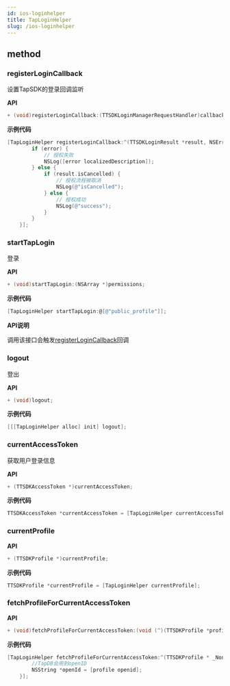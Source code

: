 ```yaml
---
id: ios-loginhelper
title: TapLoginHelper
slug: /ios-loginhelper
---
```

## method


### registerLoginCallback

设置TapSDK的登录回调监听  

**API**  

```objectivec
+ (void)registerLoginCallback:(TTSDKLoginManagerRequestHandler)callback;
```

**示例代码**

```objectivec
[TapLoginHelper registerLoginCallback:^(TTSDKLoginResult *result, NSError *error) {
        if (error) {
            // 授权失败
            NSLog([error localizedDescription]);
        } else {
            if (result.isCancelled) {
                // 授权流程被取消
                NSLog(@"isCancelled");              
            } else {
                // 授权成功
                NSLog(@"success");
            }
        }
    }];
```

### startTapLogin

登录

**API**

```objectivec
+ (void)startTapLogin:(NSArray *)permissions;
```

**示例代码**

```objectivec
[TapLoginHelper startTapLogin:@[@"public_profile"]];
```

**API说明**  

调用该接口会触发[registerLoginCallback](#registerLoginCallback)回调


### logout

登出

**API**

```objectivec
+ (void)logout;
```

**示例代码**

```objectivec
[[[TapLoginHelper alloc] init] logout];
```

### currentAccessToken

获取用户登录信息

**API**

```objectivec
+ (TTSDKAccessToken *)currentAccessToken;
```

**示例代码**

```objectivec
TTSDKAccessToken *currentAccessToken = [TapLoginHelper currentAccessToken];
```

### currentProfile

**API**

```objectivec
+ (TTSDKProfile *)currentProfile;
```

**示例代码**

```objectivec
TTSDKProfile *currentProfile = [TapLoginHelper currentProfile];
```

### fetchProfileForCurrentAccessToken

**API**

```objectivec
+ (void)fetchProfileForCurrentAccessToken:(void (^)(TTSDKProfile *profile, NSError *error))callback;
```

**示例代码**

```objectivec
[TapLoginHelper fetchProfileForCurrentAccessToken:^(TTSDKProfile * _Nonnull profile, NSError * _Nonnull error) {
        //TapDB会用到openID
        NSString *openId = [profile openid];
    }];
```
